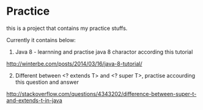 # Practice

this is a project that contains my practice stuffs.

Currently it contains below:

1. Java 8 - learnning and practise java 8 charactor according this tutorial

  http://winterbe.com/posts/2014/03/16/java-8-tutorial/

2. Different between <? extends T> and <? super T>, practise accourding this question and answer

  http://stackoverflow.com/questions/4343202/difference-between-super-t-and-extends-t-in-java
